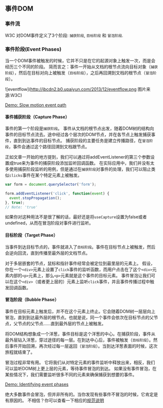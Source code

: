 ## 事件DOM

### 事件流

W3C 对DOM事件定义了3个阶段: `捕获阶段`, `目标阶段` 和 `冒泡阶段`.

### 事件阶段(Event Phases)

当一个DOM事件被触发的时候，它并不只是在它的起源对象上触发一次，而是会经历三个不同的阶段。
简而言之：事件一开始从文档的根节点流向目标对象（`捕获阶段`），然后在目标对向上被触发（`目标阶段`），之后再回溯到文档的根节点（`冒泡阶段`）。



![eventflow](http://jbcdn2.b0.upaiyun.com/2013/12/eventflow.png 图片来源:W3C)

[Demo: Slow motion event path](http://jsbin.com/exezex/4/edit?css,js,output)

 

#### 事件捕获阶段（Capture Phase）
事件的第一个阶段是`捕获阶段`。
事件从文档的根节点出发，随着DOM树的结构向事件的目标节点流去。途中经过各个层次的DOM节点，并在各节点上触发捕获事件，直到到达事件的目标节点。
捕获阶段的主要任务是建立传播路径，在`冒泡阶段`，事件会通过这个路径回溯到文档跟节点。

正如文章一开始的地方提到，我们可以通过将addEventListener的第三个参数设置成true来为事件的捕获阶段添加监听回调函数。
在实际应用中，我们并没有太多使用捕获阶段监听的用例，但是通过在`捕获阶段`对事件的处理，我们可以阻止类似`clicks`事件在某个特定元素上被触发。

```javascript
var form = document.querySelector('form');
 
form.addEventListener('click', function(event) {
  event.stopPropagation();
}, true); 
// Note: 'true'
```

如果你对这种用法不是很了解的话，最好还是将`useCapture`设置为false或者undefined，从而在冒泡阶段对事件进行监听。

 

#### 目标阶段（Target Phase）

当事件到达目标节点的，事件就进入了`目标阶段`。事件在目标节点上被触发，然后会逆向回流，直到传播至最外层的文档节点。

对于多层嵌套的节点，鼠标和指针事件经常会被定位到最里层的元素上。
假设，你在一个`<div>`元素上设置了`click`事件的监听函数，而用户点击在了这个`<div>`元素内部的`<p>`元素上，那么`<p>`元素就是这个事件的目标元素。
事件冒泡让我们可以在这个`<div>`（或者更上层的）元素上监听`click`事件，并且事件传播过程中触发回调函数。

 

#### 冒泡阶段（Bubble Phase）

事件在目标元素上触发后，并不在这个元素上终止。它会随着DOM树一层层向上冒泡，直到到达最外层的根节点。也就是说，同一个事件会依次在目标节点的父节点，父节点的父节点......直到最外层的节点上被触发。

将DOM结构想象成一个洋葱，事件目标是这个洋葱的中心。在捕获阶段，事件从最外层钻入洋葱，穿过途径的每一层。在到达中心后，事件被触发（`目标阶段`）。然后事件开始回溯，再次经过每一层返回（`冒泡阶段`）。当到达洋葱表面的时候，这次旅程就结束了。

冒泡过程非常有用。
它将我们从对特定元素的事件监听中释放出来，相反，我们可以监听DOM树上更上层的元素，等待事件冒泡的到达。
如果没有事件冒泡，在某些情况下，我们需要监听很多不同的元素来确保捕获到想要的事件。

[Demo: Identifying event phases](http://jsbin.com/unuhec/4/edit)

绝大多数事件会冒泡，但并非所有的。当你发现有些事件不冒泡的时候，它肯定是有原因的。
不相信？你可以查看一下相应的[规范说明](http://www.w3.org/TR/DOM-Level-3-Events/#event-types)

